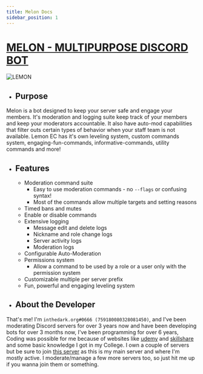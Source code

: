 ```yaml
---
title: Melon Docs
sidebar_position: 1
---
```


# <u> MELON - MULTIPURPOSE DISCORD BOT </u>

![LEMON](https://cdn.discordapp.com/avatars/808706062013825036/0cf6cbcc588ea4a5d5c1bb492cd2b96f.png)

* ## <b> Purpose </b>
Melon is a bot designed to keep your server safe and engage your members. It's moderation and logging suite keep track of your members and keep your moderators accountable. It also have auto-mod capabilities that filter outs certain types of behavior when your staff team is not available. Lemon EC has it's own leveling system, custom commands system, engaging-fun-commands, informative-commands, utility commands and more!

* ## <b> Features </b>
  * Moderation command suite
     * Easy to use moderation commands - no `--flags` or confusing syntax!
     * Most of the commands allow multiple targets and setting reasons
  * Timed bans and mutes
  * Enable or disable commands
  * Extensive logging
     * Message edit and delete logs
     * Nickname and role change logs
     * Server activity logs
     * Moderation logs
  * Configurable Auto-Moderation
  * Permissions system
     * Allow a command to be used by a role or a user only with the permission system
  * Customizable multiple per server prefix
  * Fun, powerful and engaging leveling system

* ## <b> About the Developer </b>
That's me! I'm `inthedark.org#0666 (759180080328081450)`, and I've been moderating Discord servers for over 3 years now and have been developing bots for over 3 months now, I've been programming for over 6 years, Coding was possible for me because of websites like [udemy](https://www.udemy.com) and [skillshare](https://https://www.skillshare.com) and some basic knowledge I got in my College. I own a couple of servers but be sure to join [this server](https://discord.gg/danklovers) as this is my main server and where I'm mostly active. I moderate/manage a few more servers too, so just hit me up if you wanna join them or something.


